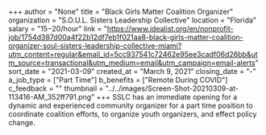 +++
author = "None"
title = "Black Girls Matter Coalition Organizer"
organization = "S.O.U.L. Sisters Leadership Collective"
location = "Florida"
salary = "$15-$20/hour"
link = "https://www.idealist.org/en/nonprofit-job/1754d387d00a4f22b12df7eb1f021aa8-black-girls-matter-coalition-organizer-soul-sisters-leadership-collective-miami?utm_content=regular&email_id=5cc937541c72462e95ee3cadf06d26bb&utm_source=transactional&utm_medium=email&utm_campaign=email-alerts"
sort_date = "2021-03-09"
created_at = "March 9, 2021"
closing_date = "-"
a_job_type = ["Part Time"]
b_benefits = ["Remote During COVID"]
c_feedback = ""
thumbnail = "../../images/Screen-Shot-20210309-at-113416-AM_352ff791.png"
+++
SSLC has an immediate opening for a dynamic and experienced community organizer for a part time position to coordinate coalition efforts, to organize youth organizers, and effect policy change.